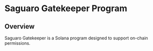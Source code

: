 # Saguaro Gatekeeper Program

## Overview

Saguaro Gatekeeper is a Solana program designed to support on-chain permissions.